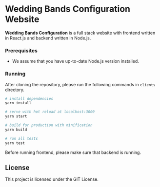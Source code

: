 # Wedding Bands Configuration Website
**Wedding Bands Configuration** is a full stack website with frontend written in React.js and backend written in Node.js.


### Prerequisites

 * We assume that you have up-to-date Node.js version installed.
 
### Running

After cloning the repository, please run the following commands in `clients` directory.
``` bash
# install dependencies
yarn install

# serve with hot reload at localhost:3000
yarn start

# build for production with minification
yarn build

# run all tests
yarn test
```
Before running frontend, please make sure that backend is running.

## License

This project is licensed under the GIT License.
